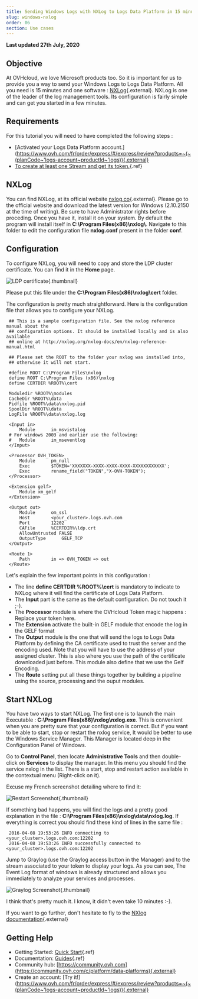 ```yaml
---
title: Sending Windows Logs with NXLog to Logs Data Platform in 15 minutes or less
slug: windows-nxlog
order: 06
section: Use cases
---
```


**Last updated 27th July, 2020**

## Objective

At OVHcloud, we love Microsoft products too. So it is important for us to provide you a way to send your Windows Logs to Logs Data Platform. All you need is 15 minutes and one software : [NXLog](http://nxlog.co){.external}. NXLog is one of the leader of the log management tools. Its configuration is fairly simple and can get you started in a few minutes.

## Requirements

For this tutorial you will need to have completed the following steps :

- [Activated your Logs Data Platform account.](https://www.ovh.com/fr/order/express/#/express/review?products=~(~(planCode~'logs-account~productId~'logs)){.external}
- [To create at least one Stream and get its token.](../quick-start){.ref}

## NXLog

You can find NXLog, at its official website [nxlog.co](http://nxlog.co){.external}. Please go to the official website and download the latest version for Windows (2.10.2150 at the time of writing). Be sure to have Administrator rights before proceding. Once you have it, install it on your system. By default the program will install itself in **C:\\Program Files(x86)\\nxlog\\**. Navigate to this folder to edit the configuration file **nxlog.conf** present in the folder **conf**.


## Configuration

To configure NXLog, you will need to copy and store the LDP cluster certificate. You can find it in the **Home** page.

![LDP certificate](images/ssl.png){.thumbnail}

Please put this file under the **C:\\Program Files(x86)\\nxlog\\cert** folder.

The configuration is pretty much straightforward. Here is the configuration file that allows you to configure your NXLog.

```ApacheConf hl_lines="26 36 38"
 ## This is a sample configuration file. See the nxlog reference manual about the
 ## configuration options. It should be installed locally and is also available
 ## online at http://nxlog.org/nxlog-docs/en/nxlog-reference-manual.html

 ## Please set the ROOT to the folder your nxlog was installed into,
 ## otherwise it will not start.

 #define ROOT C:\Program Files\nxlog
 define ROOT C:\Program Files (x86)\nxlog
 define CERTDIR %ROOT%\cert

 Moduledir %ROOT%\modules
 CacheDir %ROOT%\data
 Pidfile %ROOT%\data\nxlog.pid
 SpoolDir %ROOT%\data
 LogFile %ROOT%\data\nxlog.log

 <Input in>
     Module      im_msvistalog
 # For windows 2003 and earlier use the following:
 #   Module      im_mseventlog
 </Input>

 <Processor OVH_TOKEN>
     Module      pm_null
     Exec        $TOKEN='XXXXXXX-XXXX-XXXX-XXXX-XXXXXXXXXXXX';
     Exec        rename_field("TOKEN","X-OVH-TOKEN");
 </Processor>

 <Extension gelf>
     Module xm_gelf
 </Extension>

 <Output out>
     Module      om_ssl
     Host        <your_cluster>.logs.ovh.com
     Port        12202
     CAFile      %CERTDIR%\ldp.crt
     AllowUntrusted FALSE
     OutputType      GELF_TCP
 </Output>

 <Route 1>
     Path        in => OVH_TOKEN => out
 </Route>
```

Let's explain the few important points in this configuration :

- The line **define CERTDIR %ROOT%\cert** is mandatory to indicate to NXLog where it will find the certificate of Logs Data Platform.
- The **Input** part is the same as the default configuration. Do not touch it ;-).
- The **Processor** module is where the OVHcloud Token magic happens : Replace your token here.
- The **Extension** activate the built-in GELF module that encode the log in the GELF format
- The **Output** module is the one that will send the logs to Logs Data Platform by defining the CA certificate used to trust the server and the encoding used. Note that you will have to use the address of your assigned cluster. This is also where you use the path of the certificate downloaded just before. This module also define that we use the Gelf Encoding.
- The **Route** setting put all these things together by building a pipeline using the source, processing and the ouput modules.

## Start NXLog

You have two ways to start NXLog. The first one is to launch the main Executable : **C:\Program Files(x86)\nxlog\nxlog.exe**. This is convenient when you are pretty sure that your configuration is correct. But if you want to be able to start, stop or restart the nxlog service, It would be better to use the Windows Service Manager. This Manager is located deep in the Configuration Panel of Windows.

Go to **Control Panel**, then locate **Administrative Tools** and then double-click on **Services** to display the manager. In this menu you should find the service nxlog in the list. There is a start, stop and restart action available in the contextual menu (Right-click on it).

Excuse my French screenshot detailing where to find it:

![Restart Screenshot](images/panel_config.png){.thumbnail}

If something bad happens, you will find the logs and a pretty good explanation in the file : **C:\Program Files(x86)\nxlog\data\nxlog.log**. If everything is correct you should find these kind of lines in the same file :

```text
 2016-04-08 19:53:26 INFO connecting to <your_cluster>.logs.ovh.com:12202
 2016-04-08 19:53:26 INFO successfully connected to <your_cluster>.logs.ovh.com:12202
```

Jump to Graylog (use the Graylog access button in the Manager) and to the stream associated to your token to display your logs. As you can see, The Event Log format of windows is already structured and allows you immediately to analyze your services and processes.

![Graylog Screenshot](images/graylog.png){.thumbnail}

I think that's pretty much it. I know, it didn't even take 10 minutes :-).

If you want to go further, don't hesitate to fly to the [NXlog documentation](https://nxlog.co/docs/){.external}

## Getting Help

- Getting Started: [Quick Start](../quick-start){.ref}
- Documentation: [Guides](../){.ref}
- Community hub: [https://community.ovh.com](https://community.ovh.com/c/platform/data-platforms){.external}
- Create an account: [Try it!](https://www.ovh.com/fr/order/express/#/express/review?products=~(~(planCode~'logs-account~productId~'logs)){.external}
